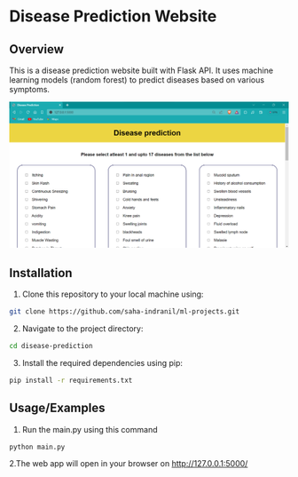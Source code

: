 # Disease Prediction Website

## Overview

This is a disease prediction website built with Flask API. It uses machine learning models (random forest) to predict diseases based on various symptoms.

![](usage.png)

## Installation

1. Clone this repository to your local machine using:

```bash
git clone https://github.com/saha-indranil/ml-projects.git
```

2. Navigate to the project directory:

```bash
cd disease-prediction
```

3. Install the required dependencies using pip:

```bash
pip install -r requirements.txt
```

## Usage/Examples

1. Run the main.py using this command

```bash
python main.py
```

2.The web app will open in your browser on http://127.0.0.1:5000/
